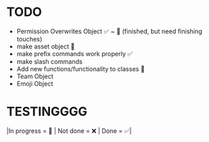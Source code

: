 # TODO

- Permission Overwrites Object :white_check_mark: ~ :large_orange_diamond: (finished, but need finishing touches)
- make asset object :large_orange_diamond:
- make prefix commands work properly :white_check_mark:
- make slash commands
- Add new functions/functionality to classes :large_orange_diamond:
- Team Object
- Emoji Object
# TESTINGGGG

|In progress = :large_orange_diamond: | Not done = :x: | Done = :white_check_mark:|